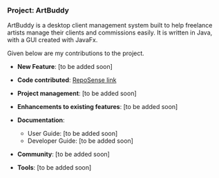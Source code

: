 
### Project: ArtBuddy

ArtBuddy is a desktop client management system built to help freelance artists manage
their clients and commissions easily. It is written in Java, with a GUI created with
JavaFx.

Given below are my contributions to the project.

* **New Feature**: [to be added soon]

* **Code contributed**: [RepoSense link](https://nus-cs2103-ay2223s1.github.io/tp-dashboard/?search=zlimez)

* **Project management**: [to be added soon]

* **Enhancements to existing features**: [to be added soon]

* **Documentation**:
    * User Guide: [to be added soon]
    * Developer Guide: [to be added soon]

* **Community**: [to be added soon]

* **Tools**: [to be added soon]
